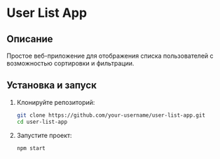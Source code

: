 # User List App

## Описание

Простое веб-приложение для отображения списка пользователей с возможностью сортировки и фильтрации.

## Установка и запуск

1. Клонируйте репозиторий:

   ```bash
   git clone https://github.com/your-username/user-list-app.git
   cd user-list-app
2. Запустите проект:
   ```bash
   npm start
